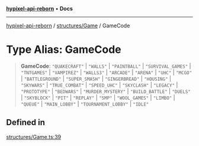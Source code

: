 [**hypixel-api-reborn**](../../../README.md) • **Docs**

***

[hypixel-api-reborn](../../../modules.md) / [structures/Game](../README.md) / GameCode

# Type Alias: GameCode

> **GameCode**: `"QUAKECRAFT"` \| `"WALLS"` \| `"PAINTBALL"` \| `"SURVIVAL_GAMES"` \| `"TNTGAMES"` \| `"VAMPIREZ"` \| `"WALLS3"` \| `"ARCADE"` \| `"ARENA"` \| `"UHC"` \| `"MCGO"` \| `"BATTLEGROUND"` \| `"SUPER_SMASH"` \| `"GINGERBREAD"` \| `"HOUSING"` \| `"SKYWARS"` \| `"TRUE_COMBAT"` \| `"SPEED_UHC"` \| `"SKYCLASH"` \| `"LEGACY"` \| `"PROTOTYPE"` \| `"BEDWARS"` \| `"MURDER_MYSTERY"` \| `"BUILD_BATTLE"` \| `"DUELS"` \| `"SKYBLOCK"` \| `"PIT"` \| `"REPLAY"` \| `"SMP"` \| `"WOOL_GAMES"` \| `"LIMBO"` \| `"QUEUE"` \| `"MAIN_LOBBY"` \| `"TOURNAMENT_LOBBY"` \| `"IDLE"`

## Defined in

[structures/Game.ts:39](https://github.com/Kathund/REBORN-docs-TEST/blob/226e7f6a62bb6bca87ef0828ac84e9098d59f860/src/structures/Game.ts#L39)
